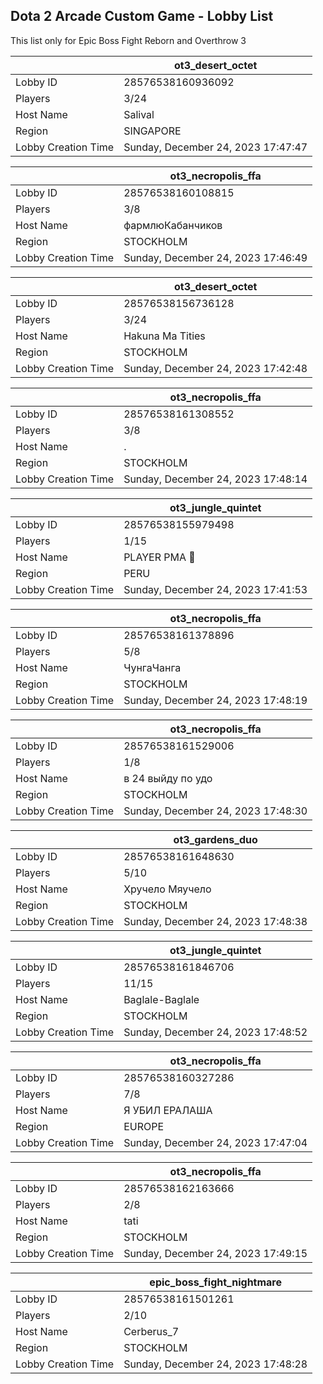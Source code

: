 ## Dota 2 Arcade Custom Game - Lobby List

This list only for Epic Boss Fight Reborn and Overthrow 3

|  | ot3_desert_octet |
| ------ | ------ |
| Lobby ID | 28576538160936092 |
| Players | 3/24 |
| Host Name | Salival |
| Region | SINGAPORE |
| Lobby Creation Time | Sunday, December 24, 2023 17:47:47 |


|  | ot3_necropolis_ffa |
| ------ | ------ |
| Lobby ID | 28576538160108815 |
| Players | 3/8 |
| Host Name | фармлюКабанчиков |
| Region | STOCKHOLM |
| Lobby Creation Time | Sunday, December 24, 2023 17:46:49 |


|  | ot3_desert_octet |
| ------ | ------ |
| Lobby ID | 28576538156736128 |
| Players | 3/24 |
| Host Name | Hakuna Ma Tities |
| Region | STOCKHOLM |
| Lobby Creation Time | Sunday, December 24, 2023 17:42:48 |


|  | ot3_necropolis_ffa |
| ------ | ------ |
| Lobby ID | 28576538161308552 |
| Players | 3/8 |
| Host Name | . |
| Region | STOCKHOLM |
| Lobby Creation Time | Sunday, December 24, 2023 17:48:14 |


|  | ot3_jungle_quintet |
| ------ | ------ |
| Lobby ID | 28576538155979498 |
| Players | 1/15 |
| Host Name | PLAYER PMA 🦁 |
| Region | PERU |
| Lobby Creation Time | Sunday, December 24, 2023 17:41:53 |


|  | ot3_necropolis_ffa |
| ------ | ------ |
| Lobby ID | 28576538161378896 |
| Players | 5/8 |
| Host Name | ЧунгаЧанга |
| Region | STOCKHOLM |
| Lobby Creation Time | Sunday, December 24, 2023 17:48:19 |


|  | ot3_necropolis_ffa |
| ------ | ------ |
| Lobby ID | 28576538161529006 |
| Players | 1/8 |
| Host Name | в 24 выйду по удо |
| Region | STOCKHOLM |
| Lobby Creation Time | Sunday, December 24, 2023 17:48:30 |


|  | ot3_gardens_duo |
| ------ | ------ |
| Lobby ID | 28576538161648630 |
| Players | 5/10 |
| Host Name | Хручело Мяучело |
| Region | STOCKHOLM |
| Lobby Creation Time | Sunday, December 24, 2023 17:48:38 |


|  | ot3_jungle_quintet |
| ------ | ------ |
| Lobby ID | 28576538161846706 |
| Players | 11/15 |
| Host Name | Baglale-Baglale |
| Region | STOCKHOLM |
| Lobby Creation Time | Sunday, December 24, 2023 17:48:52 |


|  | ot3_necropolis_ffa |
| ------ | ------ |
| Lobby ID | 28576538160327286 |
| Players | 7/8 |
| Host Name | Я УБИЛ ЕРАЛАША |
| Region | EUROPE |
| Lobby Creation Time | Sunday, December 24, 2023 17:47:04 |


|  | ot3_necropolis_ffa |
| ------ | ------ |
| Lobby ID | 28576538162163666 |
| Players | 2/8 |
| Host Name | tati |
| Region | STOCKHOLM |
| Lobby Creation Time | Sunday, December 24, 2023 17:49:15 |


|  | epic_boss_fight_nightmare |
| ------ | ------ |
| Lobby ID | 28576538161501261 |
| Players | 2/10 |
| Host Name | Cerberus_7 |
| Region | STOCKHOLM |
| Lobby Creation Time | Sunday, December 24, 2023 17:48:28 |



